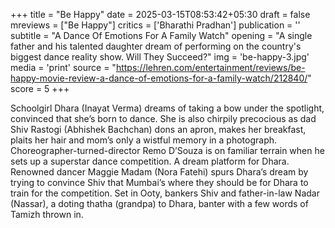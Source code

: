 +++
title = "Be Happy"
date = 2025-03-15T08:53:42+05:30
draft = false
mreviews = ["Be Happy"]
critics = ['Bharathi Pradhan']
publication = ''
subtitle = "A Dance Of Emotions For A Family Watch"
opening = "A single father and his talented daughter dream of performing on the country's biggest dance reality show. Will They Succeed?"
img = 'be-happy-3.jpg'
media = 'print'
source = "https://lehren.com/entertainment/reviews/be-happy-movie-review-a-dance-of-emotions-for-a-family-watch/212840/"
score = 5
+++

Schoolgirl Dhara (Inayat Verma) dreams of taking a bow under the spotlight, convinced that she’s born to dance. She is also chirpily precocious as dad Shiv Rastogi (Abhishek Bachchan) dons an apron, makes her breakfast, plaits her hair and mom’s only a wistful memory in a photograph. Choreographer-turned-director Remo D’Souza is on familiar terrain when he sets up a superstar dance competition. A dream platform for Dhara. Renowned dancer Maggie Madam (Nora Fatehi) spurs Dhara’s dream by trying to convince Shiv that Mumbai’s where they should be for Dhara to train for the competition. Set in Ooty, bankers Shiv and father-in-law Nadar (Nassar), a doting thatha (grandpa) to Dhara, banter with a few words of Tamizh thrown in.
